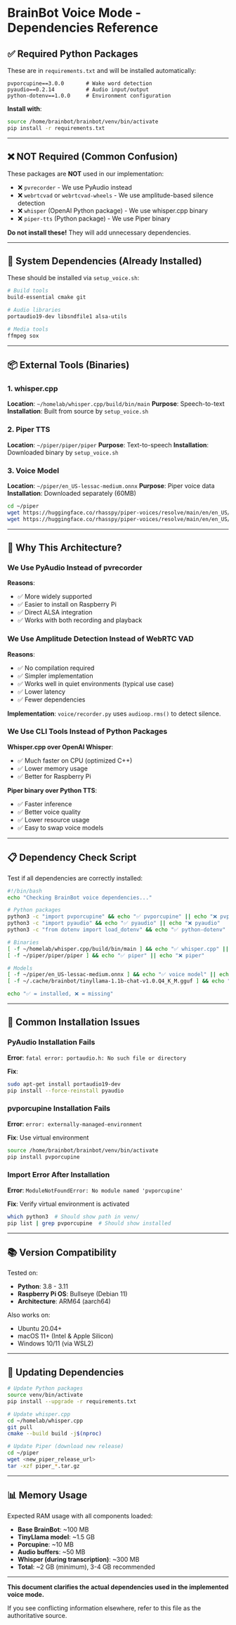 # BrainBot Voice Mode - Dependencies Reference

## ✅ Required Python Packages

These are in `requirements.txt` and will be installed automatically:

```
pvporcupine==3.0.0       # Wake word detection
pyaudio==0.2.14          # Audio input/output
python-dotenv==1.0.0     # Environment configuration
```

**Install with**:
```bash
source /home/brainbot/brainbot/venv/bin/activate
pip install -r requirements.txt
```

---

## ❌ NOT Required (Common Confusion)

These packages are **NOT** used in our implementation:

- ❌ `pvrecorder` - We use PyAudio instead
- ❌ `webrtcvad` or `webrtcvad-wheels` - We use amplitude-based silence detection
- ❌ `whisper` (OpenAI Python package) - We use whisper.cpp binary
- ❌ `piper-tts` (Python package) - We use Piper binary

**Do not install these!** They will add unnecessary dependencies.

---

## 🔧 System Dependencies (Already Installed)

These should be installed via `setup_voice.sh`:

```bash
# Build tools
build-essential cmake git

# Audio libraries
portaudio19-dev libsndfile1 alsa-utils

# Media tools
ffmpeg sox
```

---

## 📦 External Tools (Binaries)

### 1. whisper.cpp
**Location**: `~/homelab/whisper.cpp/build/bin/main`
**Purpose**: Speech-to-text
**Installation**: Built from source by `setup_voice.sh`

### 2. Piper TTS
**Location**: `~/piper/piper/piper`
**Purpose**: Text-to-speech
**Installation**: Downloaded binary by `setup_voice.sh`

### 3. Voice Model
**Location**: `~/piper/en_US-lessac-medium.onnx`
**Purpose**: Piper voice data
**Installation**: Downloaded separately (60MB)

```bash
cd ~/piper
wget https://huggingface.co/rhasspy/piper-voices/resolve/main/en/en_US/lessac/medium/en_US-lessac-medium.onnx
wget https://huggingface.co/rhasspy/piper-voices/resolve/main/en/en_US/lessac/medium/en_US-lessac-medium.onnx.json
```

---

## 🎯 Why This Architecture?

### We Use PyAudio Instead of pvrecorder

**Reasons**:
- ✅ More widely supported
- ✅ Easier to install on Raspberry Pi
- ✅ Direct ALSA integration
- ✅ Works with both recording and playback

### We Use Amplitude Detection Instead of WebRTC VAD

**Reasons**:
- ✅ No compilation required
- ✅ Simpler implementation
- ✅ Works well in quiet environments (typical use case)
- ✅ Lower latency
- ✅ Fewer dependencies

**Implementation**: `voice/recorder.py` uses `audioop.rms()` to detect silence.

### We Use CLI Tools Instead of Python Packages

**Whisper.cpp over OpenAI Whisper**:
- ✅ Much faster on CPU (optimized C++)
- ✅ Lower memory usage
- ✅ Better for Raspberry Pi

**Piper binary over Python TTS**:
- ✅ Faster inference
- ✅ Better voice quality
- ✅ Lower resource usage
- ✅ Easy to swap voice models

---

## 📋 Dependency Check Script

Test if all dependencies are correctly installed:

```bash
#!/bin/bash
echo "Checking BrainBot voice dependencies..."

# Python packages
python3 -c "import pvporcupine" && echo "✅ pvporcupine" || echo "❌ pvporcupine"
python3 -c "import pyaudio" && echo "✅ pyaudio" || echo "❌ pyaudio"
python3 -c "from dotenv import load_dotenv" && echo "✅ python-dotenv" || echo "❌ python-dotenv"

# Binaries
[ -f ~/homelab/whisper.cpp/build/bin/main ] && echo "✅ whisper.cpp" || echo "❌ whisper.cpp"
[ -f ~/piper/piper/piper ] && echo "✅ piper" || echo "❌ piper"

# Models
[ -f ~/piper/en_US-lessac-medium.onnx ] && echo "✅ voice model" || echo "❌ voice model"
[ -f ~/.cache/brainbot/tinyllama-1.1b-chat-v1.0.Q4_K_M.gguf ] && echo "✅ LLM model" || echo "❌ LLM model"

echo "✅ = installed, ❌ = missing"
```

---

## 🐛 Common Installation Issues

### PyAudio Installation Fails

**Error**: `fatal error: portaudio.h: No such file or directory`

**Fix**:
```bash
sudo apt-get install portaudio19-dev
pip install --force-reinstall pyaudio
```

### pvporcupine Installation Fails

**Error**: `error: externally-managed-environment`

**Fix**: Use virtual environment
```bash
source /home/brainbot/brainbot/venv/bin/activate
pip install pvporcupine
```

### Import Error After Installation

**Error**: `ModuleNotFoundError: No module named 'pvporcupine'`

**Fix**: Verify virtual environment is activated
```bash
which python3  # Should show path in venv/
pip list | grep pvporcupine  # Should show installed
```

---

## 📚 Version Compatibility

Tested on:
- **Python**: 3.8 - 3.11
- **Raspberry Pi OS**: Bullseye (Debian 11)
- **Architecture**: ARM64 (aarch64)

Also works on:
- Ubuntu 20.04+
- macOS 11+ (Intel & Apple Silicon)
- Windows 10/11 (via WSL2)

---

## 🔄 Updating Dependencies

```bash
# Update Python packages
source venv/bin/activate
pip install --upgrade -r requirements.txt

# Update whisper.cpp
cd ~/homelab/whisper.cpp
git pull
cmake --build build -j$(nproc)

# Update Piper (download new release)
cd ~/piper
wget <new_piper_release_url>
tar -xzf piper_*.tar.gz
```

---

## 📊 Memory Usage

Expected RAM usage with all components loaded:

- **Base BrainBot**: ~100 MB
- **TinyLlama model**: ~1.5 GB
- **Porcupine**: ~10 MB
- **Audio buffers**: ~50 MB
- **Whisper (during transcription)**: ~300 MB
- **Total**: ~2 GB (minimum), 3-4 GB recommended

---

**This document clarifies the actual dependencies used in the implemented voice mode.**

If you see conflicting information elsewhere, refer to this file as the authoritative source.